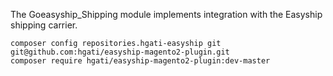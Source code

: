 The Goeasyship_Shipping module implements integration with the Easyship shipping carrier.
```
composer config repositories.hgati-easyship git git@github.com:hgati/easyship-magento2-plugin.git
composer require hgati/easyship-magento2-plugin:dev-master
```